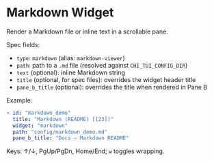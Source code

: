 # Markdown Widget

Render a Markdown file or inline text in a scrollable pane.

Spec fields:
- `type`: `markdown` (alias: `markdown-viewer`)
- `path`: path to a `.md` file (resolved against `CHI_TUI_CONFIG_DIR`)
- `text` (optional): inline Markdown string
- `title` (optional, for spec files): overrides the widget header title
- `pane_b_title` (optional): overrides the title when rendered in Pane B

Example:

```yaml
- id: "markdown_demo"
  title: "Markdown (README) [[23]]"
  widget: "markdown"
  path: "config/markdown_demo.md"
  pane_b_title: "Docs — Markdown README"
```

Keys: ↑/↓, PgUp/PgDn, Home/End; `w` toggles wrapping.
